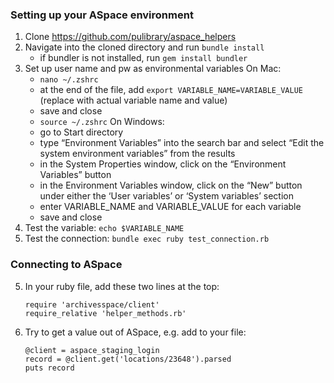 ### Setting up your ASpace environment
1. Clone https://github.com/pulibrary/aspace_helpers
2. Navigate into the cloned directory and run `bundle install`
   - if bundler is not installed, run `gem install bundler`
3. Set up user name and pw as environmental variables
   On Mac:
   - `nano ~/.zshrc`
   - at the end of the file, add `export VARIABLE_NAME=VARIABLE_VALUE` (replace with actual variable name and value)
   - save and close
   - `source ~/.zshrc`
   On Windows:
   - go to Start directory
   - type “Environment Variables” into the search bar and select “Edit the system environment variables” from the results
   - in the System Properties window, click on the “Environment Variables” button
   - in the Environment Variables window, click on the “New” button under either the ‘User variables’ or ‘System variables’ section
   - enter VARIABLE_NAME and VARIABLE_VALUE for each variable
   - save and close
5. Test the variable: `echo $VARIABLE_NAME`
6. Test the connection: `bundle exec ruby test_connection.rb`

### Connecting to ASpace
5. In your ruby file, add these two lines at the top:
   ```
   require 'archivesspace/client'
   require_relative 'helper_methods.rb'
   ```
6. Try to get a value out of ASpace, e.g. add to your file:
   ```
   @client = aspace_staging_login
   record = @client.get('locations/23648').parsed
   puts record
   ```

